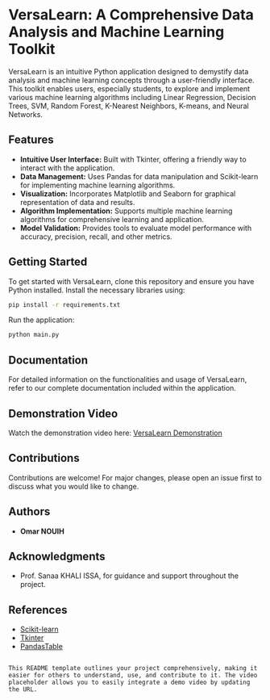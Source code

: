 # VersaLearn: A Comprehensive Data Analysis and Machine Learning Toolkit

VersaLearn is an intuitive Python application designed to demystify data analysis and machine learning concepts through a user-friendly interface. This toolkit enables users, especially students, to explore and implement various machine learning algorithms including Linear Regression, Decision Trees, SVM, Random Forest, K-Nearest Neighbors, K-means, and Neural Networks.

## Features
- **Intuitive User Interface:** Built with Tkinter, offering a friendly way to interact with the application.
- **Data Management:** Uses Pandas for data manipulation and Scikit-learn for implementing machine learning algorithms.
- **Visualization:** Incorporates Matplotlib and Seaborn for graphical representation of data and results.
- **Algorithm Implementation:** Supports multiple machine learning algorithms for comprehensive learning and application.
- **Model Validation:** Provides tools to evaluate model performance with accuracy, precision, recall, and other metrics.

## Getting Started
To get started with VersaLearn, clone this repository and ensure you have Python installed. Install the necessary libraries using:

```bash
pip install -r requirements.txt
```

Run the application:

```bash
python main.py
```

## Documentation
For detailed information on the functionalities and usage of VersaLearn, refer to our complete documentation included within the application.

## Demonstration Video
Watch the demonstration video here: [VersaLearn Demonstration](https://github.com/OmarNouih/VersaLearn/blob/main/Explication.mp4)

## Contributions
Contributions are welcome! For major changes, please open an issue first to discuss what you would like to change.

## Authors
- **Omar NOUIH**

## Acknowledgments
- Prof. Sanaa KHALI ISSA, for guidance and support throughout the project.

## References
- [Scikit-learn](https://scikit-learn.org/stable/)
- [Tkinter](https://docs.python.org/fr/3/library/tkinter.html)
- [PandasTable](https://pandastable.readthedocs.io/en/latest/description.html)
```

This README template outlines your project comprehensively, making it easier for others to understand, use, and contribute to it. The video placeholder allows you to easily integrate a demo video by updating the URL.
